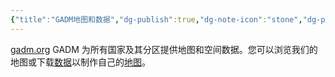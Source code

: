 ```yaml
---
{"title":"GADM地图和数据","dg-publish":true,"dg-note-icon":"stone","dg-path":"🌳 Major/Geography/Data/GADM地图和数据.md","permalink":"/🌳 Major/Geography/Data/GADM地图和数据/","dgPassFrontmatter":true,"noteIcon":"stone","created":"2024-07-04T13:45:17.000+08:00","updated":"2024-11-05T23:52:05.279+08:00"}
---
```


[gadm.org](https://gadm.org/index.html)
GADM 为所有国家及其分区提供地图和空间数据。您可以浏览我们的地图或下载[数据](https://gadm.org/data.html)以制作自己的[地图](https://gadm.org/maps.html)。
